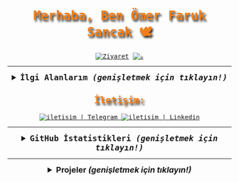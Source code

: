 <samp>
  <h1 align="center" style="color:#EF7F1A; text-shadow: 3px 4px 4px #2B2A29;">Merhaba, Ben Ömer Faruk Sancak 🕊</h1>

  <p align="center">
    <a href="https://github.com/keyiflerolsun"><img src="https://visitor-badge.laobi.icu/badge?page_id=keyiflerolsun&left_text=Ziyaret%C3%A7i%20Say%C4%B1s%C4%B1" alt="Ziyaret"></a>
    <a href="https://KekikAkademi.org/Kahve" target="_blank"><img src="https://img.shields.io/badge/%E2%98%95%EF%B8%8F-Kahve%20Ismarla-ffdd00" title="☕️"></a>
  </p>

---

  <details align="center">
    <summary style="font-weight: bold; font-size: 18px">
      <b>İlgi Alanlarım</b>
      <i>(genişletmek için tıklayın!)</i>
    </summary>
    <br/>
  
  ![Manjaro](https://img.shields.io/badge/manjaro-cD1?style=for-the-badge&logo=manjaro&logoColor=EF7F1A&color=2B2A29)
  ![Python](https://img.shields.io/badge/python-cD1?style=for-the-badge&logo=python&logoColor=EF7F1A&color=2B2A29)
  ![Telegram](https://img.shields.io/badge/Telegram-cD1?style=for-the-badge&logo=telegram&logoColor=EF7F1A&color=2B2A29)
  ![Flask](https://img.shields.io/badge/flask-cD1?style=for-the-badge&logo=flask&logoColor=EF7F1A&color=2B2A29)
  ![Docker](https://img.shields.io/badge/docker-cD1?style=for-the-badge&logo=docker&logoColor=EF7F1A&color=2B2A29)
  ![MongoDB](https://img.shields.io/badge/mongodb-cD1?style=for-the-badge&logo=mongodb&logoColor=EF7F1A&color=2B2A29)
  ![RESTful](https://img.shields.io/badge/restful-cD1?style=for-the-badge&logo=postman&logoColor=EF7F1A&color=2B2A29)
  ![CloudFlare](https://img.shields.io/badge/cloudflare-cD1?style=for-the-badge&logo=cloudflare&logoColor=EF7F1A&color=2B2A29)
  ![Web3](https://img.shields.io/badge/Web3-cD1?style=for-the-badge&logo=web3dotjs&logoColor=EF7F1A&color=2B2A29)
  </details>

  <h2 align="center" style="color:#EF7F1A;text-shadow: 3px 4px 4px #2B2A29"> İletişim: </h2>

  <div align="center">
    <a href="https://t.me/keyiflerolsunDev"            target="_blank">
      <img alt="iletisim | Telegram" src="https://img.shields.io/badge/Telegram-cD1?style=for-the-badge&logo=telegram&logoColor=EF7F1A&color=2B2A29">
    </a>
    <a href="https://tr.linkedin.com/in/keyiflerolsun" target="_blank">
      <img alt="iletisim | Linkedin" src="https://img.shields.io/badge/linkedin-2B2A29.svg?style=for-the-badge&logo=linkedin&logoColor=EF7F1A">
    </a>
  </div>

  ---

  <details align="center">
    <summary style="font-weight: bold; font-size: 18px">
      <b>GitHub İstatistikleri</b>
      <i>(genişletmek için tıklayın!)</i>
    </summary>
    <br/>
  
  <img width="53%" alt="keyiflerolsun'un GitHub İstatistikleri" src="https://github-readme-stats.vercel.app/api?username=keyiflerolsun&show_icons=true&bg_color=2B2A29&icon_color=EF7F1A&text_color=FFF&title_color=EF7F1A&locale=tr"/>
  <img width="44%" alt="keyiflerolsun'un En Çok Kullandığı Diller" src="https://github-readme-stats.vercel.app/api/top-langs/?username=keyiflerolsun&layout=compact&bg_color=2B2A29&text_color=FFF&title_color=EF7F1A&locale=tr"/>

  </details>
</samp>


  ---


<details align="center">
    <summary style="font-weight: bold; font-size: 18px">
        <b>Projeler</b>
        <i>(genişletmek için tıklayın!)</i>
    </summary>

<a href="https://github.com/keyiflerolsun/KekikSpatula" target="_blank"><img height="150px" width="45%" alt="KekikSpatula" src="https://github-readme-stats.vercel.app/api/pin/?username=keyiflerolsun&repo=KekikSpatula&layout=compact&bg_color=2B2A29&text_color=FFF&title_color=EF7F1A&icon_color=EF7F1A&locale=tr"/></a> <a href="https://github.com/keyiflerolsun/pyHES" target="_blank"><img height="150px" width="45%" alt="pyHES" src="https://github-readme-stats.vercel.app/api/pin/?username=keyiflerolsun&repo=pyHES&layout=compact&bg_color=2B2A29&text_color=FFF&title_color=EF7F1A&icon_color=EF7F1A&locale=tr"/></a> <a href="https://github.com/keyiflerolsun/pyTrendyol" target="_blank"><img height="150px" width="45%" alt="pyTrendyol" src="https://github-readme-stats.vercel.app/api/pin/?username=keyiflerolsun&repo=pyTrendyol&layout=compact&bg_color=2B2A29&text_color=FFF&title_color=EF7F1A&icon_color=EF7F1A&locale=tr"/></a> <a href="https://github.com/keyiflerolsun/eFatura" target="_blank"><img height="150px" width="45%" alt="eFatura" src="https://github-readme-stats.vercel.app/api/pin/?username=keyiflerolsun&repo=eFatura&layout=compact&bg_color=2B2A29&text_color=FFF&title_color=EF7F1A&icon_color=EF7F1A&locale=tr"/></a> <a href="https://github.com/keyiflerolsun/BTKSorgu" target="_blank"><img height="150px" width="45%" alt="BTKSorgu" src="https://github-readme-stats.vercel.app/api/pin/?username=keyiflerolsun&repo=BTKSorgu&layout=compact&bg_color=2B2A29&text_color=FFF&title_color=EF7F1A&icon_color=EF7F1A&locale=tr"/></a> <a href="https://github.com/keyiflerolsun/Kekik-cloudstream" target="_blank"><img height="150px" width="45%" alt="Kekik-cloudstream" src="https://github-readme-stats.vercel.app/api/pin/?username=keyiflerolsun&repo=Kekik-cloudstream&layout=compact&bg_color=2B2A29&text_color=FFF&title_color=EF7F1A&icon_color=EF7F1A&locale=tr"/></a> <a href="https://github.com/keyiflerolsun/A101AktuelRobot" target="_blank"><img height="150px" width="45%" alt="A101AktuelRobot" src="https://github-readme-stats.vercel.app/api/pin/?username=keyiflerolsun&repo=A101AktuelRobot&layout=compact&bg_color=2B2A29&text_color=FFF&title_color=EF7F1A&icon_color=EF7F1A&locale=tr"/></a> <a href="https://github.com/keyiflerolsun/IPTV_YenirMi" target="_blank"><img height="150px" width="45%" alt="IPTV_YenirMi" src="https://github-readme-stats.vercel.app/api/pin/?username=keyiflerolsun&repo=IPTV_YenirMi&layout=compact&bg_color=2B2A29&text_color=FFF&title_color=EF7F1A&icon_color=EF7F1A&locale=tr"/></a> <a href="https://github.com/keyiflerolsun/Risk-Yasak_Haritasi" target="_blank"><img height="150px" width="45%" alt="Risk-Yasak_Haritasi" src="https://github-readme-stats.vercel.app/api/pin/?username=keyiflerolsun&repo=Risk-Yasak_Haritasi&layout=compact&bg_color=2B2A29&text_color=FFF&title_color=EF7F1A&icon_color=EF7F1A&locale=tr"/></a> <a href="https://github.com/keyiflerolsun/InstantVeriAyiklayici" target="_blank"><img height="150px" width="45%" alt="InstantVeriAyiklayici" src="https://github-readme-stats.vercel.app/api/pin/?username=keyiflerolsun&repo=InstantVeriAyiklayici&layout=compact&bg_color=2B2A29&text_color=FFF&title_color=EF7F1A&icon_color=EF7F1A&locale=tr"/></a> <a href="https://github.com/keyiflerolsun/CentOS_Proxi" target="_blank"><img height="150px" width="45%" alt="CentOS_Proxi" src="https://github-readme-stats.vercel.app/api/pin/?username=keyiflerolsun&repo=CentOS_Proxi&layout=compact&bg_color=2B2A29&text_color=FFF&title_color=EF7F1A&icon_color=EF7F1A&locale=tr"/></a> <a href="https://github.com/keyiflerolsun/SpotiTelegram" target="_blank"><img height="150px" width="45%" alt="SpotiTelegram" src="https://github-readme-stats.vercel.app/api/pin/?username=keyiflerolsun&repo=SpotiTelegram&layout=compact&bg_color=2B2A29&text_color=FFF&title_color=EF7F1A&icon_color=EF7F1A&locale=tr"/></a> <a href="https://github.com/keyiflerolsun/KekikSuser" target="_blank"><img height="150px" width="45%" alt="KekikSuser" src="https://github-readme-stats.vercel.app/api/pin/?username=keyiflerolsun&repo=KekikSuser&layout=compact&bg_color=2B2A29&text_color=FFF&title_color=EF7F1A&icon_color=EF7F1A&locale=tr"/></a> <a href="https://github.com/keyiflerolsun/.dotfiles" target="_blank"><img height="150px" width="45%" alt=".dotfiles" src="https://github-readme-stats.vercel.app/api/pin/?username=keyiflerolsun&repo=.dotfiles&layout=compact&bg_color=2B2A29&text_color=FFF&title_color=EF7F1A&icon_color=EF7F1A&locale=tr"/></a> <a href="https://github.com/keyiflerolsun/TRSehirler" target="_blank"><img height="150px" width="45%" alt="TRSehirler" src="https://github-readme-stats.vercel.app/api/pin/?username=keyiflerolsun&repo=TRSehirler&layout=compact&bg_color=2B2A29&text_color=FFF&title_color=EF7F1A&icon_color=EF7F1A&locale=tr"/></a> <a href="https://github.com/keyiflerolsun/eArsivPortal" target="_blank"><img height="150px" width="45%" alt="eArsivPortal" src="https://github-readme-stats.vercel.app/api/pin/?username=keyiflerolsun&repo=eArsivPortal&layout=compact&bg_color=2B2A29&text_color=FFF&title_color=EF7F1A&icon_color=EF7F1A&locale=tr"/></a> <a href="https://github.com/keyiflerolsun/keyifTk" target="_blank"><img height="150px" width="45%" alt="keyifTk" src="https://github-readme-stats.vercel.app/api/pin/?username=keyiflerolsun&repo=keyifTk&layout=compact&bg_color=2B2A29&text_color=FFF&title_color=EF7F1A&icon_color=EF7F1A&locale=tr"/></a> <a href="https://github.com/keyiflerolsun/docker-compose_Yenir_Mi" target="_blank"><img height="150px" width="45%" alt="docker-compose_Yenir_Mi" src="https://github-readme-stats.vercel.app/api/pin/?username=keyiflerolsun&repo=docker-compose_Yenir_Mi&layout=compact&bg_color=2B2A29&text_color=FFF&title_color=EF7F1A&icon_color=EF7F1A&locale=tr"/></a> <a href="https://github.com/keyiflerolsun/SpotifyTakipci" target="_blank"><img height="150px" width="45%" alt="SpotifyTakipci" src="https://github-readme-stats.vercel.app/api/pin/?username=keyiflerolsun&repo=SpotifyTakipci&layout=compact&bg_color=2B2A29&text_color=FFF&title_color=EF7F1A&icon_color=EF7F1A&locale=tr"/></a> <a href="https://github.com/keyiflerolsun/KolektifAPI" target="_blank"><img height="150px" width="45%" alt="KolektifAPI" src="https://github-readme-stats.vercel.app/api/pin/?username=keyiflerolsun&repo=KolektifAPI&layout=compact&bg_color=2B2A29&text_color=FFF&title_color=EF7F1A&icon_color=EF7F1A&locale=tr"/></a> <a href="https://github.com/keyiflerolsun/IstihdamProje" target="_blank"><img height="150px" width="45%" alt="IstihdamProje" src="https://github-readme-stats.vercel.app/api/pin/?username=keyiflerolsun&repo=IstihdamProje&layout=compact&bg_color=2B2A29&text_color=FFF&title_color=EF7F1A&icon_color=EF7F1A&locale=tr"/></a> <a href="https://github.com/keyiflerolsun/Telegram-Telefon-Ayiklayici" target="_blank"><img height="150px" width="45%" alt="Telegram-Telefon-Ayiklayici" src="https://github-readme-stats.vercel.app/api/pin/?username=keyiflerolsun&repo=Telegram-Telefon-Ayiklayici&layout=compact&bg_color=2B2A29&text_color=FFF&title_color=EF7F1A&icon_color=EF7F1A&locale=tr"/></a> <a href="https://github.com/keyiflerolsun/CocukJarvis" target="_blank"><img height="150px" width="45%" alt="CocukJarvis" src="https://github-readme-stats.vercel.app/api/pin/?username=keyiflerolsun&repo=CocukJarvis&layout=compact&bg_color=2B2A29&text_color=FFF&title_color=EF7F1A&icon_color=EF7F1A&locale=tr"/></a> <a href="https://github.com/keyiflerolsun/NLP_Yenir_Mi" target="_blank"><img height="150px" width="45%" alt="NLP_Yenir_Mi" src="https://github-readme-stats.vercel.app/api/pin/?username=keyiflerolsun&repo=NLP_Yenir_Mi&layout=compact&bg_color=2B2A29&text_color=FFF&title_color=EF7F1A&icon_color=EF7F1A&locale=tr"/></a> <a href="https://github.com/keyiflerolsun/KeeneticPy" target="_blank"><img height="150px" width="45%" alt="KeeneticPy" src="https://github-readme-stats.vercel.app/api/pin/?username=keyiflerolsun&repo=KeeneticPy&layout=compact&bg_color=2B2A29&text_color=FFF&title_color=EF7F1A&icon_color=EF7F1A&locale=tr"/></a> <a href="https://github.com/keyiflerolsun/SambaPOS_Ucretsiz" target="_blank"><img height="150px" width="45%" alt="SambaPOS_Ucretsiz" src="https://github-readme-stats.vercel.app/api/pin/?username=keyiflerolsun&repo=SambaPOS_Ucretsiz&layout=compact&bg_color=2B2A29&text_color=FFF&title_color=EF7F1A&icon_color=EF7F1A&locale=tr"/></a> <a href="https://github.com/keyiflerolsun/Kekik" target="_blank"><img height="150px" width="45%" alt="Kekik" src="https://github-readme-stats.vercel.app/api/pin/?username=keyiflerolsun&repo=Kekik&layout=compact&bg_color=2B2A29&text_color=FFF&title_color=EF7F1A&icon_color=EF7F1A&locale=tr"/></a> <a href="https://github.com/keyiflerolsun/Depremzedem" target="_blank"><img height="150px" width="45%" alt="Depremzedem" src="https://github-readme-stats.vercel.app/api/pin/?username=keyiflerolsun&repo=Depremzedem&layout=compact&bg_color=2B2A29&text_color=FFF&title_color=EF7F1A&icon_color=EF7F1A&locale=tr"/></a> <a href="https://github.com/keyiflerolsun/KekikHava" target="_blank"><img height="150px" width="45%" alt="KekikHava" src="https://github-readme-stats.vercel.app/api/pin/?username=keyiflerolsun&repo=KekikHava&layout=compact&bg_color=2B2A29&text_color=FFF&title_color=EF7F1A&icon_color=EF7F1A&locale=tr"/></a> <a href="https://github.com/keyiflerolsun/KekikRadyo" target="_blank"><img height="150px" width="45%" alt="KekikRadyo" src="https://github-readme-stats.vercel.app/api/pin/?username=keyiflerolsun&repo=KekikRadyo&layout=compact&bg_color=2B2A29&text_color=FFF&title_color=EF7F1A&icon_color=EF7F1A&locale=tr"/></a> <a href="https://github.com/keyiflerolsun/InstaRehber" target="_blank"><img height="150px" width="45%" alt="InstaRehber" src="https://github-readme-stats.vercel.app/api/pin/?username=keyiflerolsun&repo=InstaRehber&layout=compact&bg_color=2B2A29&text_color=FFF&title_color=EF7F1A&icon_color=EF7F1A&locale=tr"/></a> <a href="https://github.com/keyiflerolsun/PlusAPI" target="_blank"><img height="150px" width="45%" alt="PlusAPI" src="https://github-readme-stats.vercel.app/api/pin/?username=keyiflerolsun&repo=PlusAPI&layout=compact&bg_color=2B2A29&text_color=FFF&title_color=EF7F1A&icon_color=EF7F1A&locale=tr"/></a> <a href="https://github.com/keyiflerolsun/pySistemEkrani" target="_blank"><img height="150px" width="45%" alt="pySistemEkrani" src="https://github-readme-stats.vercel.app/api/pin/?username=keyiflerolsun&repo=pySistemEkrani&layout=compact&bg_color=2B2A29&text_color=FFF&title_color=EF7F1A&icon_color=EF7F1A&locale=tr"/></a> 

[![Otomatik Profil Güncelleyici](https://github.com/keyiflerolsun/keyiflerolsun/actions/workflows/keyiflerolsun.yml/badge.svg)](https://github.com/keyiflerolsun/keyiflerolsun/actions/workflows/keyiflerolsun.yml)



Son Güncelleme: 23-11-2023 03:19:46
</details>